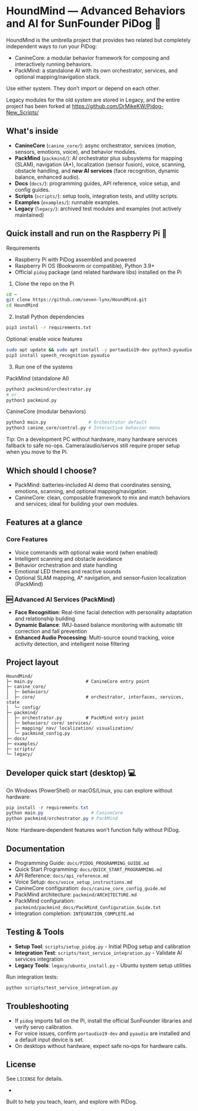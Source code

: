 # HoundMind — Advanced Behaviors and AI for SunFounder PiDog 🐶

HoundMind is the umbrella project that provides two related but completely independent ways to run your PiDog:

- CanineCore: a modular behavior framework for composing and interactively running behaviors.
- PackMind: a standalone AI with its own orchestrator, services, and optional mapping/navigation stack.

Use either system. They don’t import or depend on each other.

Legacy modules for the old system are stored in Legacy, and the entire project has been forked at https://github.com/DrMikeKW/Pidog-New_Scripts/

## What's inside

- **CanineCore** (`canine_core/`): async orchestrator, services (motion, sensors, emotions, voice), and behavior modules.
- **PackMind** (`packmind/`): AI orchestrator plus subsystems for mapping (SLAM), navigation (A*), localization (sensor fusion), voice, scanning, obstacle handling, and **new AI services** (face recognition, dynamic balance, enhanced audio).
- **Docs** (`docs/`): programming guides, API reference, voice setup, and config guides.
- **Scripts** (`scripts/`): setup tools, integration tests, and utility scripts.
- **Examples** (`examples/`): runnable examples.
- **Legacy** (`legacy/`): archived test modules and examples (not actively maintained)

## Quick install and run on the Raspberry Pi 🧰

Requirements

- Raspberry Pi with PiDog assembled and powered
- Raspberry Pi OS (Bookworm or compatible), Python 3.9+
- Official `pidog` package (and related hardware libs) installed on the Pi

1) Clone the repo on the Pi

```bash
cd ~
git clone https://github.com/seven-lynx/HoundMind.git
cd HoundMind
```

2) Install Python dependencies

```bash
pip3 install -r requirements.txt
```

Optional: enable voice features

```bash
sudo apt update && sudo apt install -y portaudio19-dev python3-pyaudio
pip3 install speech_recognition pyaudio
```

3) Run one of the systems

PackMind (standalone AI)

```bash
python3 packmind/orchestrator.py
# or
python3 packmind.py
```

CanineCore (modular behaviors)

```bash
python3 main.py                # Orchestrator default
python3 canine_core/control.py # Interactive behavior menu
```

Tip: On a development PC without hardware, many hardware services fallback to safe no-ops. Camera/audio/servos still require proper setup when you move to the Pi.

## Which should I choose?

- PackMind: batteries‑included AI demo that coordinates sensing, emotions, scanning, and optional mapping/navigation.
- CanineCore: clean, composable framework to mix and match behaviors and services; ideal for building your own modules.

## Features at a glance

### Core Features
- Voice commands with optional wake word (when enabled)
- Intelligent scanning and obstacle avoidance
- Behavior orchestration and state handling
- Emotional LED themes and reactive sounds
- Optional SLAM mapping, A* navigation, and sensor‑fusion localization (PackMind)

### 🆕 Advanced AI Services (PackMind)
- **Face Recognition**: Real-time facial detection with personality adaptation and relationship building
- **Dynamic Balance**: IMU-based balance monitoring with automatic tilt correction and fall prevention
- **Enhanced Audio Processing**: Multi-source sound tracking, voice activity detection, and intelligent noise filtering

## Project layout

```
HoundMind/
├─ main.py                    # CanineCore entry point
├─ canine_core/
│  ├─ behaviors/
│  ├─ core/                   # orchestrator, interfaces, services, state
│  └─ config/
├─ packmind/
│  ├─ orchestrator.py         # PackMind entry point
│  ├─ behaviors/ core/ services/
│  ├─ mapping/ nav/ localization/ visualization/
│  └─ packmind_config.py
├─ docs/
├─ examples/
├─ scripts/
└─ legacy/
```

## Developer quick start (desktop) 💻

On Windows (PowerShell) or macOS/Linux, you can explore without hardware:

```powershell
pip install -r requirements.txt
python main.py                  # CanineCore
python packmind/orchestrator.py # PackMind
```

Note: Hardware‑dependent features won’t function fully without PiDog.

## Documentation

- Programming Guide: `docs/PIDOG_PROGRAMMING_GUIDE.md`
- Quick Start Programming: `docs/QUICK_START_PROGRAMMING.md`
- API Reference: `docs/api_reference.md`
- Voice Setup: `docs/voice_setup_instructions.md`
- CanineCore configuration: `docs/canine_core_config_guide.md`
- PackMind architecture: `packmind/ARCHITECTURE.md`
- PackMind configuration: `packmind/packmind_docs/PackMind_Configuration_Guide.txt`
- Integration completion: `INTEGRATION_COMPLETE.md`

## Testing & Tools

- **Setup Tool**: `scripts/setup_pidog.py` - Initial PiDog setup and calibration
- **Integration Test**: `scripts/test_service_integration.py` - Validate AI services integration
- **Legacy Tools**: `legacy/ubuntu_install.py` - Ubuntu system setup utilities

Run integration tests:
```bash
python scripts/test_service_integration.py
```

## Troubleshooting

- If `pidog` imports fail on the Pi, install the official SunFounder libraries and verify servo calibration.
- For voice issues, confirm `portaudio19-dev` and `pyaudio` are installed and a default input device is set.
- On desktops without hardware, expect safe no‑ops for hardware calls.

## License

See `LICENSE` for details.

-

Built to help you teach, learn, and explore with PiDog.